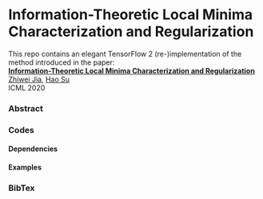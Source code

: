 # Information-Theoretic Local Minima Characterization and Regularization

This repo contains an elegant TensorFlow 2 (re-)implementation of the method introduced in the paper:  
[**Information-Theoretic Local Minima Characterization and Regularization**](https://arxiv.org/pdf/1911.08192.pdf)  
[Zhiwei Jia](https://zjia.eng.ucsd.edu), [Hao Su](https://cseweb.ucsd.edu/~haosu/)  
ICML 2020

### Abstract

### Codes
#### Dependencies
#### Examples
### BibTex
